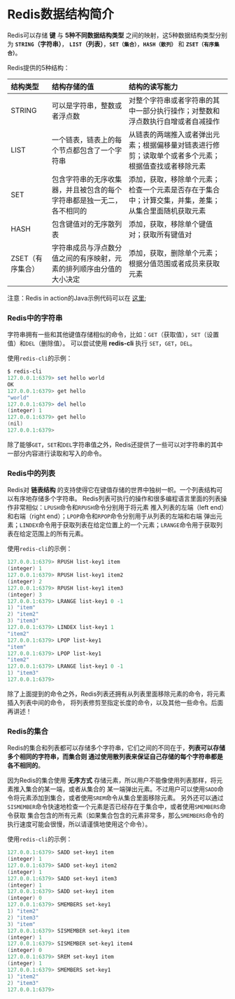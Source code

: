 Redis数据结构简介
====================================================
Redis可以存储 **键** 与 **5种不同数据结构类型** 之间的映射，这5种数据结构类型分别为 **`STRING`（字符串）**，
**`LIST`（列表）**，**`SET（集合）`**，**`HASH（散列）`** 和 **`ZSET（有序集合）`**。

Redis提供的5种结构：

| 结构类型 | 结构存储的值 | 结构的读写能力 |
| :------ | :--------- | :---------- |
| STRING|可以是字符串，整数或者浮点数|对整个字符串或者字符串的其中一部分执行操作；对整数和浮点数执行自增或者自减操作|
| LIST|一个链表，链表上的每个节点都包含了一个字符串|从链表的两端推入或者弹出元素；根据偏移量对链表进行修剪；读取单个或者多个元素；根据值查找或者移除元素|
| SET|包含字符串的无序收集器，并且被包含的每个字符串都是独一无二，各不相同的|添加，获取，移除单个元素；检查一个元素是否存在于集合中；计算交集，并集，差集；从集合里面随机获取元素|
| HASH|包含键值对的无序散列表|添加，获取，移除单个键值对；获取所有键值对|
| ZSET（有序集合）|字符串成员与浮点数分值之间的有序映射，元素的排列顺序由分值的大小决定|添加，获取，删除单个元素；根据分值范围或者成员来获取元素|

注意：Redis in action的Java示例代码可以在 [这里](https://github.com/josiahcarlson/redis-in-action/tree/master/java/src/main/java);

### Redis中的字符串
字符串拥有一些和其他键值存储相似的命令，比如：`GET`（获取值），`SET`（设置值）和`DEL`（删除值）。
可以尝试使用 **redis-cli** 执行 `SET`，`GET`，`DEL`。

使用`redis-cli`的示例：
```powershell
$ redis-cli
127.0.0.1:6379> set hello world
OK
127.0.0.1:6379> get hello
"world"
127.0.0.1:6379> del hello
(integer) 1
127.0.0.1:6379> get hello
(nil)
127.0.0.1:6379>
```
除了能够`GET`，`SET`和`DEL`字符串值之外，Redis还提供了一些可以对字符串的其中一部分内容进行读取和写入的命令。

### Redis中的列表
Redis对 **链表结构** 的支持使得它在键值存储的世界中独树一帜。一个列表结构可以有序地存储多个字符串。
Redis列表可执行的操作和很多编程语言里面的列表操作非常相似：`LPUSH`命令和`RPUSH`命令分别用于将元素
推入列表的左端（left end）和右端（right end）；`LPOP`命令和`RPOP`命令分别用于从列表的左端和右端
弹出元素；`LINDEX`命令用于获取列表在给定位置上的一个元素；`LRANGE`命令用于获取列表在给定范围上的所有元素。

使用`redis-cli`的示例：
```powershell
127.0.0.1:6379> RPUSH list-key1 item
(integer) 1
127.0.0.1:6379> RPUSH list-key1 item2
(integer) 2
127.0.0.1:6379> RPUSH list-key1 item3
(integer) 3
127.0.0.1:6379> LRANGE list-key1 0 -1
1) "item"
2) "item2"
3) "item3"
127.0.0.1:6379> LINDEX list-key1 1
"item2"
127.0.0.1:6379> LPOP list-key1
"item"
127.0.0.1:6379> LPOP list-key1
"item2"
127.0.0.1:6379> LRANGE list-key1 0 -1
1) "item3"
127.0.0.1:6379>
```
除了上面提到的命令之外，Redis列表还拥有从列表里面移除元素的命令，将元素插入列表中间的命令，
将列表修剪至指定长度的命令，以及其他一些命令。后面再讲述！

### Redis的集合
Redis的集合和列表都可以存储多个字符串，它们之间的不同在于，**列表可以存储多个相同的字符串，而集合则
通过使用散列表来保证自己存储的每个字符串都是各不相同的**。

因为Redis的集合使用 **无序方式** 存储元素，所以用户不能像使用列表那样，将元素推入集合的某一端，或者从集合的
某一端弹出元素。不过用户可以使用`SADD`命令将元素添加到集合，或者使用`SREM`命令从集合里面移除元素。
另外还可以通过`SISMEMBER`命令快速地检查一个元素是否已经存在于集合中，或者使用`SMEMBERS`命令获取
集合包含的所有元素（如果集合包含的元素非常多，那么`SMEMBERS`命令的执行速度可能会很慢，所以请谨慎地使用这个命令）。

使用`redis-cli`的示例：
```powershell
127.0.0.1:6379> SADD set-key1 item
(integer) 1
127.0.0.1:6379> SADD set-key1 item2
(integer) 1
127.0.0.1:6379> SADD set-key1 item3
(integer) 1
127.0.0.1:6379> SADD set-key1 item
(integer) 0
127.0.0.1:6379> SMEMBERS set-key1
1) "item2"
2) "item3"
3) "item"
127.0.0.1:6379> SISMEMBER set-key1 item
(integer) 1
127.0.0.1:6379> SISMEMBER set-key1 item4
(integer) 0
127.0.0.1:6379> SREM set-key1 item
(integer) 1
127.0.0.1:6379> SMEMBERS set-key1
1) "item2"
2) "item3"
127.0.0.1:6379> 
```
